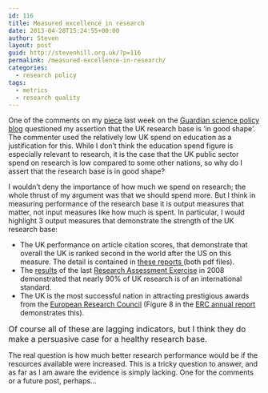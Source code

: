 ```yaml
---
id: 116
title: Measured excellence in research
date: 2013-04-28T15:24:55+00:00
author: Steven
layout: post
guid: http://stevenhill.org.uk/?p=116
permalink: /measured-excellence-in-research/
categories:
  - research policy
tags:
  - metrics
  - research quality
---
```

One of the comments on my [piece](http://www.guardian.co.uk/science/political-science/2013/apr/24/research-funding-austerity) last week on the [Guardian science policy blog](http://www.guardian.co.uk/science/political-science) questioned my assertion that the UK research base is &#8216;in good shape&#8217;. The commenter used the relatively low UK spend on education as a justification for this. While I don&#8217;t think the education spend figure is especially relevant to research, it is the case that the UK public sector spend on research is low compared to some other nations, so why do I assert that the research base is in good shape?

I wouldn&#8217;t deny the importance of how much we spend on research; the whole thrust of my argument was that we should spend more. But I think in measuring performance of the research base it is output measures that matter, not input measures like how much is spent. In particular, I would highlight 3 output measures that demonstrate the strength of the UK research base:

  * <span style="line-height: 16px;">The UK performance on article citation scores, that demonstrate that overall the UK is ranked second in the world after the US on this measure. The detail is contained in <a href="https://www.gov.uk/government/uploads/system/uploads/attachment_data/file/32489/11-p123-international-comparative-performance-uk-research-base-2011.pdf">these </a><a href="http://interest.science.thomsonreuters.com/forms/Verify?doc=http://sciencewatch.com/sites/sw/files/sw-article/media/globalresearchreport-uk.pdf&rt=Marketing&sbu=SSR&cid=70170000000Tpl4&cn=SSR%20-%20201106%20-%20GRR%20-%20Combination%20Campaign">reports </a>(both pdf files).</span>
  * The [results](http://www.rae.ac.uk/news/2008/results.asp) of the last [Research Assessment Exercise](http://www.rae.ac.uk/) in 2008 demonstrated that nearly 90% of UK research is of an international standard.
  * The UK is the most successful nation in attracting prestigious awards from the [European Research Council](http://erc.europa.eu/) (Figure 8 in the [ERC annual report](http://erc.europa.eu/sites/default/files/document/file/erc_annual_report_2011.pdf) demonstrates this).

<span style="font-size: medium;">Of course all of these are lagging indicators, but I think they do make a persuasive case for a healthy research base.</span>

The real question is how much better research performance would be if the resources available were increased. This is a tricky question to answer, and as far as I am aware the evidence is simply lacking. One for the comments or a future post, perhaps&#8230;
